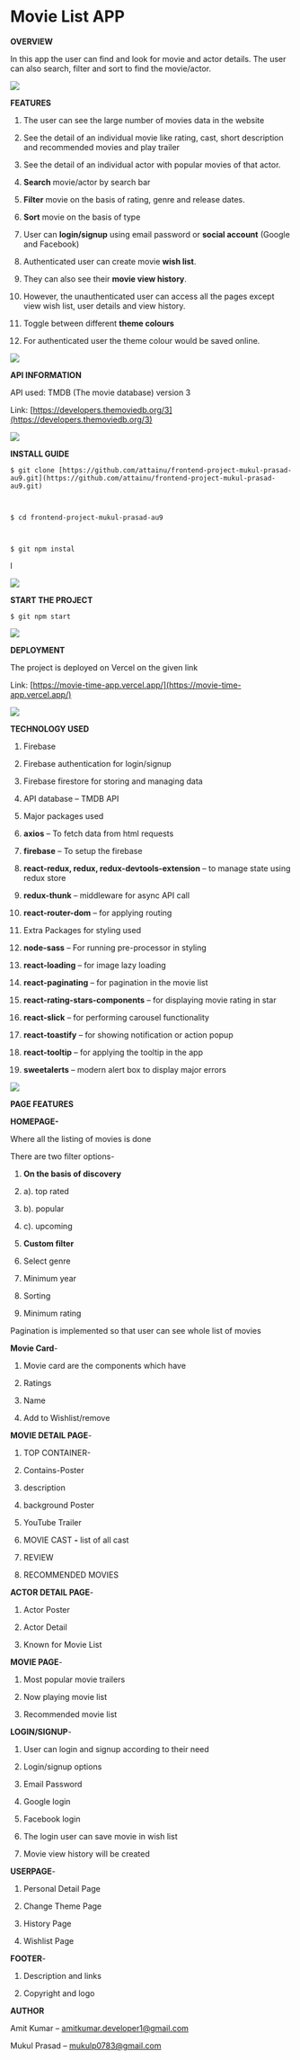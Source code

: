 # **Movie List APP**

**OVERVIEW**

In this app the user can find and look for movie and actor details. The user can also search, filter and sort to find the movie/actor.

![](RackMultipart20210121-4-1at6jwq_html_9c0fdd29d2e8037f.gif)

**FEATURES**

1. The user can see the large number of movies data in the website

2. See the detail of an individual movie like rating, cast, short description and recommended movies and play trailer

3. See the detail of an individual actor with popular movies of that actor.

4. **Search** movie/actor by search bar

5. **Filter** movie on the basis of rating, genre and release dates.

6. **Sort** movie on the basis of type

7. User can **login/signup** using email password or **social account** (Google and Facebook)

8. Authenticated user can create movie **wish list**.

9. They can also see their **movie view history**.

10. However, the unauthenticated user can access all the pages except view wish list, user details and view history.

11. Toggle between different **theme colours**

12. For authenticated user the theme colour would be saved online.

![](RackMultipart20210121-4-1at6jwq_html_9c0fdd29d2e8037f.gif)

**API INFORMATION**

API used: TMDB (The movie database) version 3

Link: [https://developers.themoviedb.org/3](https://developers.themoviedb.org/3)

![](RackMultipart20210121-4-1at6jwq_html_9c0fdd29d2e8037f.gif)

**INSTALL GUIDE**

    $ git clone [https://github.com/attainu/frontend-project-mukul-prasad-au9.git](https://github.com/attainu/frontend-project-mukul-prasad-au9.git)



    $ cd frontend-project-mukul-prasad-au9



    $ git npm instal

l

![](RackMultipart20210121-4-1at6jwq_html_9c0fdd29d2e8037f.gif)

**START THE PROJECT**

    $ git npm start

![](RackMultipart20210121-4-1at6jwq_html_9c0fdd29d2e8037f.gif)

**DEPLOYMENT**

The project is deployed on Vercel on the given link

Link: [https://movie-time-app.vercel.app/](https://movie-time-app.vercel.app/)

![](RackMultipart20210121-4-1at6jwq_html_9c0fdd29d2e8037f.gif)

**TECHNOLOGY USED**

1. Firebase

1. Firebase authentication for login/signup

1. Firebase firestore for storing and managing data

1. API database – TMDB API

1. Major packages used

1. **axios** – To fetch data from html requests

1. **firebase** – To setup the firebase

1. **react-redux, redux, redux-devtools-extension** – to manage state using redux store

1. **redux-thunk** – middleware for async API call

1. **react-router-dom** – for applying routing

1. Extra Packages for styling used

1. **node-sass** – For running pre-processor in styling

1. **react-loading** – for image lazy loading

1. **react-paginating** – for pagination in the movie list

1. **react-rating-stars-components** – for displaying movie rating in star

1. **react-slick** – for performing carousel functionality

1. **react-toastify** – for showing notification or action popup

1. **react-tooltip** – for applying the tooltip in the app

1. **sweetalerts** – modern alert box to display major errors

![](RackMultipart20210121-4-1at6jwq_html_9c0fdd29d2e8037f.gif)

**PAGE FEATURES**

**HOMEPAGE-**

Where all the listing of movies is done

There are two filter options-

1.  **On the basis of discovery**

1.  a). top rated

1.  b). popular

1.  c). upcoming

1.  **Custom filter**

1.  Select genre

1.  Minimum year

1.  Sorting

1.  Minimum rating

Pagination is implemented so that user can see whole list of movies

**Movie Card**-

1. Movie card are the components which have

2. Ratings

3. Name

4. Add to Wishlist/remove

**MOVIE DETAIL PAGE**-

1. TOP CONTAINER-

1. Contains-Poster

1. description

1. background Poster

1. YouTube Trailer

1. MOVIE CAST **-** list of all cast

1. REVIEW

1. RECOMMENDED MOVIES

**ACTOR DETAIL PAGE**-

1. Actor Poster

2. Actor Detail

3. Known for Movie List

**MOVIE PAGE**-

1. Most popular movie trailers

2. Now playing movie list

3. Recommended movie list

**LOGIN/SIGNUP**-

1. User can login and signup according to their need

2. Login/signup options

3. Email Password

4. Google login

5. Facebook login

6. The login user can save movie in wish list

7. Movie view history will be created

**USERPAGE**-

1. Personal Detail Page

2. Change Theme Page

3. History Page

4. Wishlist Page

**FOOTER**-

1. Description and links

2. Copyright and logo

**AUTHOR**

Amit Kumar – [amitkumar.developer1@gmail.com](mailto:amitkumar.developer1@gmail.com)

Mukul Prasad – mukulp0783@gmail.com
